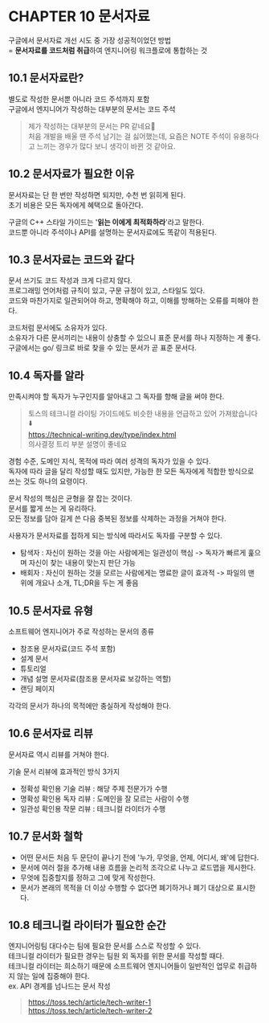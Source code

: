 # CHAPTER 10 문서자료

구글에서 문서자료 개선 시도 중 가장 성공적이었던 방법  
= **문서자료를 코드처럼 취급**하여 엔지니어링 워크플로에 통합하는 것

## 10.1 문서자료란?

별도로 작성한 문서뿐 아니라 코드 주석까지 포함  
구글에서 엔지니어가 작성하는 대부분의 문서는 코드 주석

> 제가 작성하는 대부분의 문서는 PR 같네요🤔  
> 처음 개발을 배울 땐 주석 남기는 걸 싫어했는데, 요즘은 NOTE 주석이 유용하다고 느끼는 경우가 많다 보니 생각이 바뀐 것 같아요.

## 10.2 문서자료가 필요한 이유

문서자료는 단 한 번만 작성하면 되지만, 수천 번 읽히게 된다.  
초기 비용은 모든 독자에게 혜택으로 돌아간다.  

구글의 C++ 스타일 가이드는 '**읽는 이에게 최적화하라**'라고 말한다.  
코드뿐 아니라 주석이나 API를 설명하는 문서자료에도 똑같이 적용된다.  

## 10.3 문서자료는 코드와 같다

문서 쓰기도 코드 작성과 크게 다르지 않다.  
프로그래밍 언어처럼 규칙이 있고, 구문 규정이 있고, 스타일도 있다.  
코드와 마찬가지로 일관되어야 하고, 명확해야 하고, 이해를 방해하는 오류를 피해야 한다.  

코드처럼 문서에도 소유자가 있다.  
소유자가 다른 문서끼리는 내용이 상충할 수 있으니 표준 문서를 하나 지정하는 게 좋다.  
구글에서는 go/ 링크로 바로 찾을 수 있는 문서가 곧 표준 문서다.

## 10.4 독자를 알라

만족시켜야 할 독자가 누구인지를 알아내고 그 독자를 향해 글을 써야 한다.  

> 토스의 테크니컬 라이팅 가이드에도 비슷한 내용을 언급하고 있어 가져왔습니다⬇️  
> https://technical-writing.dev/type/index.html  
> 의사결정 트리 부분 설명이 좋네요

경험 수준, 도메인 지식, 목적에 따라 여러 성격의 독자가 있을 수 있다.  
독자에 따라 글을 달리 작성할 때도 있지만, 가능한 한 모든 독자에게 적합한 방식으로 쓰는 것도 하나의 요령이다.

문서 작성의 핵심은 균형을 잘 잡는 것이다.  
문서를 짧게 쓰는 게 유리하다.  
모든 정보를 담아 길게 쓴 다음 중복된 정보를 삭제하는 과정을 거쳐야 한다.

사용자가 문서자료를 접하게 되는 방식에 따라서도 독자를 구분할 수 있다.  
- 탐색자 : 자신이 원하는 것을 아는 사람에게는 일관성이 핵심 -> 독자가 빠르게 훑으며 자신이 찾는 내용이 맞는지 판단 가능
- 배회자 : 자신이 원하는 것을 모르는 사람에게는 명료한 글이 효과적 -> 파일의 맨 위에 개요나 소개, TL;DR을 두는 게 좋음

## 10.5 문서자료 유형

소프트웨어 엔지니어가 주로 작성하는 문서의 종류
- 참조용 문서자료(코드 주석 포함)
- 설계 문서
- 튜토리얼
- 개념 설명 문서자료(참조용 문서자료 보강하는 역할)
- 랜딩 페이지

각각의 문서가 하나의 목적에만 충실하게 작성해야 한다.  

## 10.6 문서자료 리뷰

문서자료 역시 리뷰를 거쳐야 한다.  

기술 문서 리뷰에 효과적인 방식 3가지
- 정확성 확인용 기술 리뷰 : 해당 주제 전문가가 수행
- 명확성 확인용 독자 리뷰 : 도메인을 잘 모르는 사람이 수행
- 일관성 확인용 작문 리뷰 : 테크니컬 라이터가 수행

## 10.7 문서화 철학

- 어떤 문서든 처음 두 문단이 끝나기 전에 '누가, 무엇을, 언제, 어디서, 왜'에 답한다.
- 문서에 여러 절을 추가해 내용 흐름을 논리적 조각으로 나누고 로드맵을 제시한다.
- 무엇에 집중할지를 정하고 그에 맞게 작성한다.
- 문서가 본래의 목적을 더 이상 수행할 수 없다면 폐기하거나 폐기 대상으로 표시한다.

## 10.8 테크니컬 라이터가 필요한 순간

엔지니어링팀 대다수는 팀에 필요한 문서를 스스로 작성할 수 있다.  
테크니컬 라이터가 필요한 경우는 팀원 외 독자를 위한 문서를 작성할 때다.  
테크니컬 라이터는 희소하기 때문에 소프트웨어 엔지니어들이 일반적인 업무로 취급하지 않는 일에 집중해야 한다.  
ex. API 경계를 넘나드는 문서 작성

> https://toss.tech/article/tech-writer-1  
> https://toss.tech/article/tech-writer-2
